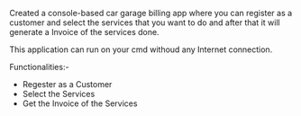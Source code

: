 
Created a console-based car garage billing app where you can register as a customer and select the services that you want to do and after that it will generate a Invoice of the services done.

This application can run on your cmd withoud any Internet connection.

Functionalities:-
- Regester as a Customer
- Select the Services
- Get the Invoice of the Services
